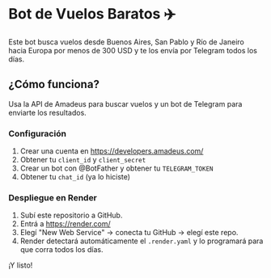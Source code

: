 # Bot de Vuelos Baratos ✈️

Este bot busca vuelos desde Buenos Aires, San Pablo y Río de Janeiro hacia Europa por menos de 300 USD y te los envía por Telegram todos los días.

## ¿Cómo funciona?

Usa la API de Amadeus para buscar vuelos y un bot de Telegram para enviarte los resultados.

### Configuración

1. Crear una cuenta en https://developers.amadeus.com/
2. Obtener tu `client_id` y `client_secret`
3. Crear un bot con @BotFather y obtener tu `TELEGRAM_TOKEN`
4. Obtener tu `chat_id` (ya lo hiciste)

### Despliegue en Render

1. Subí este repositorio a GitHub.
2. Entrá a https://render.com/
3. Elegí "New Web Service" → conecta tu GitHub → elegí este repo.
4. Render detectará automáticamente el `.render.yaml` y lo programará para que corra todos los días.

¡Y listo!

